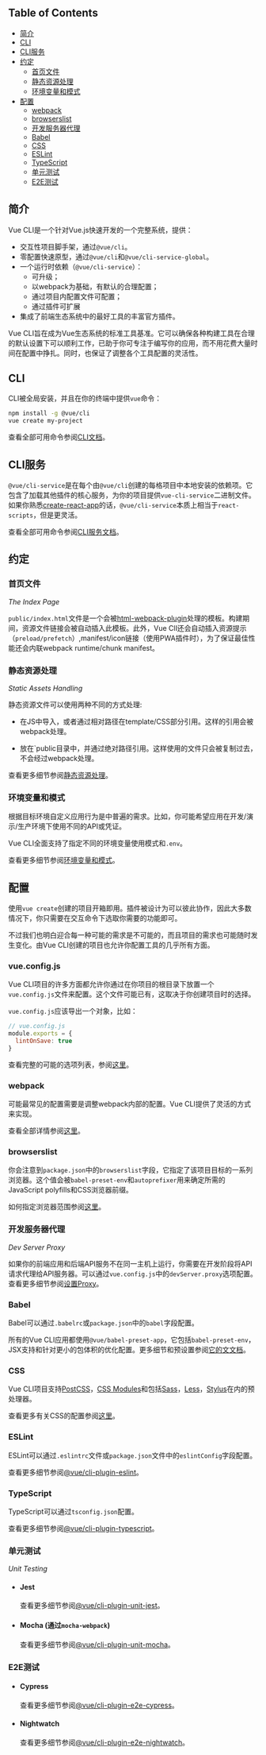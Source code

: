 ## Table of Contents

- [简介](#简介)
- [CLI](#cli)
- [CLI服务](#cli服务)
- [约定](#约定)
  - [首页文件](#首页文件)
  - [静态资源处理](#静态资源处理)
  - [环境变量和模式](#环境变量和模式)
- [配置](#配置)
  - [webpack](#webpack)
  - [browserslist](#browserslist)
  - [开发服务器代理](#开发服务器代理)
  - [Babel](#babel)
  - [CSS](#css)
  - [ESLint](#eslint)
  - [TypeScript](#typescript)
  - [单元测试](#单元测试)
  - [E2E测试](#e2e测试)

## 简介

Vue CLI是一个针对Vue.js快速开发的一个完整系统，提供：

- 交互性项目脚手架，通过`@vue/cli`。
- 零配置快速原型，通过`@vue/cli`和`@vue/cli-service-global`。
- 一个运行时依赖（`@vue/cli-service`）：
  - 可升级；
  - 以webpack为基础，有默认的合理配置；
  - 通过项目内配置文件可配置；
  - 通过插件可扩展
- 集成了前端生态系统中的最好工具的丰富官方插件。

Vue CLI旨在成为Vue生态系统的标准工具基准。它可以确保各种构建工具在合理的默认设置下可以顺利工作，已助于你可专注于编写你的应用，而不用花费大量时间在配置中挣扎。同时，也保证了调整各个工具配置的灵活性。

## CLI

CLI被全局安装，并且在你的终端中提供`vue`命令：

``` sh
npm install -g @vue/cli
vue create my-project
```

查看全部可用命令参阅[CLI文档](./cli.md)。

## CLI服务

`@vue/cli-service`是在每个由`@vue/cli`创建的每格项目中本地安装的依赖项。它包含了加载其他插件的核心服务，为你的项目提供`vue-cli-service`二进制文件。如果你熟悉[create-react-app](https://github.com/facebookincubator/create-react-app)的话，`@vue/cli-service`本质上相当于`react-scripts`，但是更灵活。

查看全部可用命令参阅[CLI服务文档](./cli-service.md)。

## 约定

### 首页文件

*The Index Page*

`public/index.html`文件是一个会被[html-webpack-plugin](https://github.com/jantimon/html-webpack-plugin)处理的模板。构建期间，资源文件链接会被自动插入此模板。此外，Vue ClI还会自动插入资源提示（`preload/prefetch`）,manifest/icon链接（使用PWA插件时），为了保证最佳性能还会内联webpack runtime/chunk manifest。

### 静态资源处理

*Static Assets Handling*

静态资源文件可以使用两种不同的方式处理:

- 在JS中导入，或者通过相对路径在template/CSS部分引用。这样的引用会被webpack处理。

- 放在`public目录中，并通过绝对路径引用。这样使用的文件只会被复制过去，不会经过webpack处理。

查看更多细节参阅[静态资源处理](./assets.md)。

### 环境变量和模式

根据目标环境自定义应用行为是中普遍的需求。比如，你可能希望应用在开发/演示/生产环境下使用不同的API或凭证。

Vue CLI全面支持了指定不同的环境变量使用模式和`.env`。

查看更多细节参阅[环境变量和模式](./env.md)。

## 配置

使用`vue create`创建的项目开箱即用。插件被设计为可以彼此协作，因此大多数情况下，你只需要在交互命令下选取你需要的功能即可。

不过我们也明白迎合每一种可能的需求是不可能的，而且项目的需求也可能随时发生变化。由Vue CLI创建的项目也允许你配置工具的几乎所有方面。

### vue.config.js

Vue CLI项目的许多方面都允许你通过在你项目的根目录下放置一个`vue.config.js`文件来配置。这个文件可能已有，这取决于你创建项目时的选择。

`vue.config.js`应该导出一个对象，比如：

``` js
// vue.config.js
module.exports = {
  lintOnSave: true
}
```

查看完整的可能的选项列表，参阅[这里](./config.md)。

### webpack

可能最常见的配置需要是调整webpack内部的配置。Vue CLI提供了灵活的方式来实现。

查看全部详情参阅[这里](./webpack.md)。

### browserslist

你会注意到`package.json`中的`browserslist`字段，它指定了该项目目标的一系列浏览器。这个值会被`babel-preset-env`和`autoprefixer`用来确定所需的JavaScript polyfills和CSS浏览器前缀。

如何指定浏览器范围参阅[这里](https://github.com/ai/browserslist)。

### 开发服务器代理

*Dev Server Proxy*

如果你的前端应用和后端API服务不在同一主机上运行，你需要在开发阶段将API请求代理给API服务器。可以通过`vue.config.js`中的`devServer.proxy`选项配置。
查看更多细节参阅[设置Proxy](./cli-service.md#configuring-proxy)。

### Babel

Babel可以通过`.babelrc`或`package.json`中的`babel`字段配置。

所有的Vue CLI应用都使用`@vue/babel-preset-app`，它包括`babel-preset-env`，JSX支持和针对更小的包体积的优化配置。更多细节和预设置参阅[它的文文档](https://github.com/vuejs/vue-cli/tree/dev/packages/%40vue/babel-preset-app)。 

### CSS

Vue CLI项目支持[PostCSS](http://postcss.org/)，[CSS Modules](https://github.com/css-modules/css-modules)和包括[Sass](https://sass-lang.com/)，[Less](http://lesscss.org/)，[Stylus](http://stylus-lang.com/)在内的预处理器。

查看更多有关CSS的配置参阅[这里](./css.md)。

### ESLint

ESLint可以通过`.eslintrc`文件或`package.json`文件中的`eslintConfig`字段配置。

查看更多细节参阅[@vue/cli-plugin-eslint](https://github.com/vuejs/vue-cli/tree/dev/packages/%40vue/cli-plugin-eslint)。

### TypeScript

TypeScript可以通过`tsconfig.json`配置。

查看更多细节参阅[@vue/cli-plugin-typescript](https://github.com/vuejs/vue-cli/tree/dev/packages/%40vue/cli-plugin-typescript)。

### 单元测试

*Unit Testing*

- #### Jest

  查看更多细节参阅[@vue/cli-plugin-unit-jest](https://github.com/vuejs/vue-cli/tree/dev/packages/%40vue/cli-plugin-unit-jest)。

- #### Mocha (通过`mocha-webpack`)

  查看更多细节参阅[@vue/cli-plugin-unit-mocha](https://github.com/vuejs/vue-cli/tree/dev/packages/%40vue/cli-plugin-unit-mocha)。

### E2E测试

- #### Cypress

  查看更多细节参阅[@vue/cli-plugin-e2e-cypress](https://github.com/vuejs/vue-cli/tree/dev/packages/%40vue/cli-plugin-e2e-cypress)。

- #### Nightwatch

  查看更多细节参阅[@vue/cli-plugin-e2e-nightwatch](https://github.com/vuejs/vue-cli/tree/dev/packages/%40vue/cli-plugin-e2e-nightwatch)。

<!-- ## Development

- [Contributing Guide](https://github.com/vuejs/vue-cli/blob/dev/.github/CONTRIBUTING.md)
- [Plugin Development Guide](https://github.com/vuejs/vue-cli/blob/dev/docs/plugin-dev.md) -->

